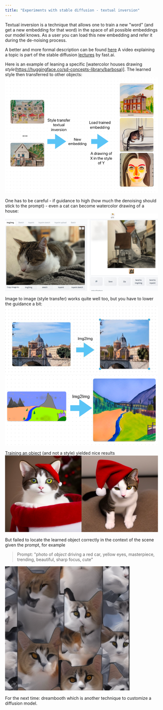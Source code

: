 ```yaml
---
title: "Experiments with stable diffusion - textual inversion"
---
```


Textual inversion is a technique that allows one to train a new "word" (and get a new embedding for that word)
in the space of all possible embeddings our model knows.
As a user you can load this new embedding and refer it during the de-noising process. 

A better and more formal description can be found [here](https://huggingface.co/docs/diffusers/training/text_inversion)
A video explaining a topic is part of the stable diffusion [lectures](https://www.youtube.com/watch?v=0_BBRNYInx8) by fast.ai. 

Here is an example of leaning a specific [watercolor houses drawing *style*(https://huggingface.co/sd-concepts-library/barbosa)]. 
The learned style then transferred to other objects: 
![Textual inversion](https://github.com/mikegarts/ml-blog/raw/main/resources/textual_inv.png)

One has to be careful - if guidance to high (how much the denoising should stick to the prompt) - even a cat can become 
watercolor drawing of a house:
![img.png](https://github.com/mikegarts/ml-blog/raw/main/resources/cat_house.png)

Image to image (style transfer) works quite well too, but you have to lower the guidance a bit:
![img.png](https://github.com/mikegarts/ml-blog/raw/main/resources/img2img.png)
![img.png](https://github.com/mikegarts/ml-blog/raw/main/resources/img2img_2.png)

[Training an object](https://huggingface.co/sd-concepts-library/chukotka) (and not a style) yielded nice results 
![img.png](https://github.com/mikegarts/ml-blog/raw/main/resources/chuk.png)

But failed to locate the learned object correctly in the context of the scene given the prompt, for example

> Prompt: "photo of *object* driving a red car, yellow eyes, masterpiece, trending, beautiful, sharp focus, cute"
> 
![img.png](https://github.com/mikegarts/ml-blog/raw/main/resources/fail.png)

For the next time: dreambooth which is another technique to customize a diffusion model.  
